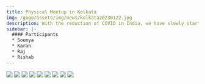 ```yaml
---
title: Physical Meetup in Kolkata
img: /gogo/assets/img/news/kolkata20230122.jpg
description: With the reduction of COVID in India, we have slowly started having ad-hoc meetups. Karan hosted one such meetup in Kolkata this year.
sidebar: |-
  #### Participants
  * Soumya
  * Karan
  * Raj
  * Rishab
---
```

<img src="/gogo/assets/img/meetups/kolkata20230122/img-1.jpg">
<img src="/gogo/assets/img/meetups/kolkata20230122/img-2.jpg">
<img src="/gogo/assets/img/meetups/kolkata20230122/img-3.jpg">
<img src="/gogo/assets/img/meetups/kolkata20230122/img-4.jpg">
<img src="/gogo/assets/img/meetups/kolkata20230122/img-5.jpg">
<img src="/gogo/assets/img/meetups/kolkata20230122/img-6.jpg">
<img src="/gogo/assets/img/meetups/kolkata20230122/img-7.jpg">
<img src="/gogo/assets/img/meetups/kolkata20230122/img-8.jpg">
<img src="/gogo/assets/img/meetups/kolkata20230122/img-9.jpg">


